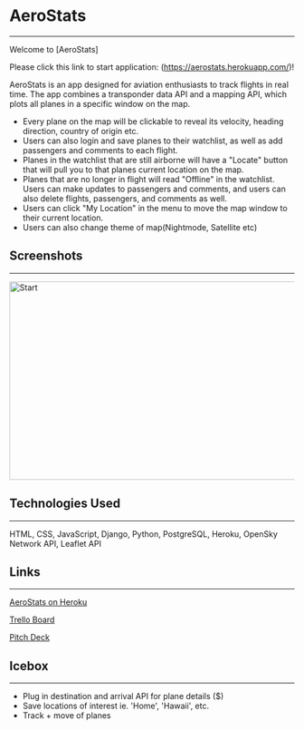 # AeroStats

---

Welcome to [AeroStats]

Please click this link to start application:
(https://aerostats.herokuapp.com/)!

AeroStats is an app designed for aviation enthusiasts to track flights in real time. The app combines a transponder data API and a mapping API, which plots all planes in a specific window on the map.

- Every plane on the map will be clickable to reveal its velocity, heading direction, country of origin etc.
- Users can also login and save planes to their watchlist, as well as add passengers and comments to each flight.
- Planes in the watchlist that are still airborne will have a "Locate" button that will pull you to that planes current location on the map.
- Planes that are no longer in flight will read "Offline" in the watchlist. Users can make updates to passengers and comments, and users can also delete flights, passengers, and comments as well.
- Users can click "My Location" in the menu to move the map window to their current location.
- Users can also change theme of map(Nightmode, Satellite etc)

## Screenshots

---

<img alt="Start" src="https://i.imgur.com/cXPBCQ7.jpg" height="350" width="600">

## Technologies Used

---

HTML, CSS, JavaScript, Django, Python, PostgreSQL, Heroku, OpenSky Network API, Leaflet API

## Links

---

[AeroStats on Heroku](https://aerostats.herokuapp.com/)

[Trello Board](https://trello.com/b/ntnm7eLZ/aerostats)

[Pitch Deck](https://docs.google.com/presentation/d/1OokqjxLIJFpk5QXpnJqZJByC8e2N8ACztbBrAlIK9Tg/edit#slide=id.p)

## Icebox

---

- Plug in destination and arrival API for plane details ($)
- Save locations of interest ie. 'Home', 'Hawaii', etc.
- Track + move of planes
